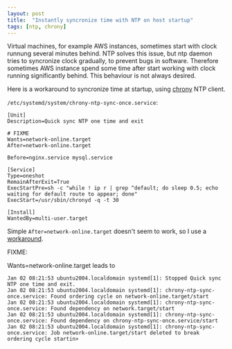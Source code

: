 ```yaml
---
layout: post
title:  "Instantly syncronize time with NTP on host startup"
tags: [ntp, chrony]
---
```


Virtual machines, for example AWS instances, sometimes start with clock runnung several minutes behind. NTP solves this issue, but ntp daemon tries to syncronize clock gradually, to prevent bugs in software. Therefore sometimes AWS instance spend some time after start working with clock running significantly behind. This behaviour is not always desired.

Here is a workaround to syncronize time at startup, using [chrony](https://chrony.tuxfamily.org/) NTP client.

`/etc/systemd/system/chrony-ntp-sync-once.service`:

```
[Unit]
Description=Quick sync NTP one time and exit

# FIXME
Wants=network-online.target
After=network-online.target

Before=nginx.service mysql.service

[Service]
Type=oneshot
RemainAfterExit=True
ExecStartPre=sh -c "while ! ip r | grep ^default; do sleep 0.5; echo waiting for default route to appear; done"
ExecStart=/usr/sbin/chronyd -q -t 30

[Install]
WantedBy=multi-user.target
```

Simple `After=network-online.target` doesn't seem to work, so I use a [workaround](/2020/12/23/systemd-broken-network-online-target-workaround.html).

FIXME:

Wants=network-online.target leads to 

```
Jan 02 08:21:53 ubuntu2004.localdomain systemd[1]: Stopped Quick sync NTP one time and exit.
Jan 02 08:21:53 ubuntu2004.localdomain systemd[1]: chrony-ntp-sync-once.service: Found ordering cycle on network-online.target/start
Jan 02 08:21:53 ubuntu2004.localdomain systemd[1]: chrony-ntp-sync-once.service: Found dependency on network.target/start
Jan 02 08:21:53 ubuntu2004.localdomain systemd[1]: chrony-ntp-sync-once.service: Found dependency on chrony-ntp-sync-once.service/start
Jan 02 08:21:53 ubuntu2004.localdomain systemd[1]: chrony-ntp-sync-once.service: Job network-online.target/start deleted to break ordering cycle startin>
```
